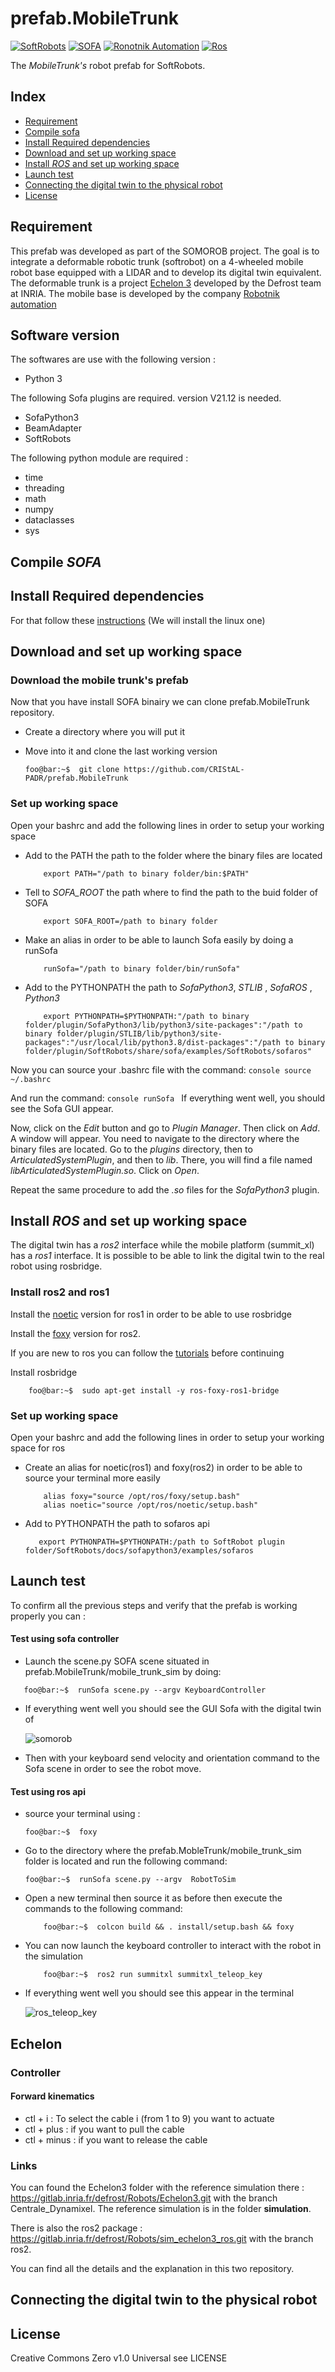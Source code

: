 # prefab.MobileTrunk
[![SoftRobots](https://img.shields.io/badge/info-on_website-purple.svg)](https://project.inria.fr/softrobot/) 
[![SOFA](https://img.shields.io/badge/SOFA-on_github-blue.svg)](https://github.com/sofa-framework)
[![Ronotnik Automation](https://img.shields.io/badge/RonotnikAutomation-on_github-green.svg)](https://github.com/RobotnikAutomation)
[![Ros](https://img.shields.io/badge/Ros-on_readthedocs-chocolate.svg)](https://docs.ros.org/en/foxy/index.html)

The *MobileTrunk's* robot prefab for SoftRobots. 

Index
-----

  * [Requirement](#requirement)
  * [Compile sofa](#compile-sofa)
  * [Install Required dependencies](#install-required-dependencies)
  * [Download and set up working space](#download-and-set-up-working-space)
  * [Install *ROS* and set up working space](#install-ros-and-set-up-working-space)
  * [Launch test](#launch-test)
  * [Connecting the digital twin to the physical robot](#connecting-the-digital-twin-to-the-physical-robot)
  * [License](#license)

Requirement
-----------
This prefab was developed as part of the SOMOROB project. The goal is to integrate a
deformable robotic trunk (softrobot) on a 4-wheeled mobile robot base equipped with 
a LIDAR and to develop its digital twin equivalent. The deformable trunk is a project
[Echelon 3](https://www.inria.fr/en/interface-inria-centre-university-lille-demonstration-space)
developed by the Defrost team at INRIA. The mobile base is developed by the company
[Robotnik automation](https://robotnik.eu/)

Software version
---------------
The softwares are use with the following version :
- Python 3

The following Sofa plugins are required. version V21.12 is needed.

- SofaPython3
- BeamAdapter
- SoftRobots

The following python module are required :

- time
- threading
- math
- numpy
- dataclasses
- sys

Compile *SOFA*
--------------

Install Required dependencies
------------------------------------
For that follow these [instructions](https://www.sofa-framework.org/download/) (We will install the linux one)
<!--(The best way to add plugin to SOFA is explained [here](https://www.sofa-framework.org/community/doc/getting-started/video-tutorials/how-to-compile-a-plugin/)) 

- STLIB

    ```console
    foo@bar:~$  git clone https://github.com/SofaDefrost/STLIB.git
    ```

- SoftRobots

    ```console
    foo@bar:~$  git clone https://github.com/SofaDefrost/SoftRobots.git
    ```

- SofaPython3

    ```console
    foo@bar:~$  git clone https://github.com/sofa-framework/SofaPython3
    ```
    
- BeamAdapter

    ```console
    foo@bar:~$  git clone https://github.com/SofaDefrost/BeamAdapter
    ``` 
-->

Download and set up working space
---------------------------------

### Download the mobile trunk's prefab

Now that you have install SOFA binairy we can clone
prefab.MobileTrunk repository.

- Create a directory where you will put it
- Move into it and clone the last working version

    ```console
    foo@bar:~$  git clone https://github.com/CRIStAL-PADR/prefab.MobileTrunk
    ```

### Set up working space
Open your bashrc and add the following lines in order to setup your working space
- Add to the PATH the path to the folder where the binary files are located

    ```console
        export PATH="/path to binary folder/bin:$PATH"
    ```

- Tell to  *SOFA_ROOT* the path where to find the path to the buid folder of SOFA

    ```console
        export SOFA_ROOT=/path to binary folder
    ```

- Make an alias in order to be able to launch Sofa easily by doing a runSofa

    ```console
        runSofa="/path to binary folder/bin/runSofa"
    ```

- Add to the PYTHONPATH the path to *SofaPython3*, *STLIB* , *SofaROS* , *Python3*
    ```console
        export PYTHONPATH=$PYTHONPATH:"/path to binary folder/plugin/SofaPython3/lib/python3/site-packages":"/path to binary folder/plugin/STLIB/lib/python3/site-packages":"/usr/local/lib/python3.8/dist-packages":"/path to binary folder/plugin/SoftRobots/share/sofa/examples/SoftRobots/sofaros"
    ```

Now you can source your .bashrc file with the command:
    ```console
        source ~/.bashrc
    ```

And run the command:
    ```console
        runSofa
    ```
If everything went well, you should see the Sofa GUI appear.

Now, click on the *Edit* button and go to *Plugin Manager*. Then click on *Add*. A window will appear. You need to navigate to the directory where the binary files are located. Go to the *plugins* directory, then to *ArticulatedSystemPlugin*, and then to *lib*. There, you will find a file named *libArticulatedSystemPlugin.so*. Click on *Open*.

Repeat the same procedure to add the *.so* files for the *SofaPython3* plugin.

Install *ROS* and set up working space
--------------------------------------

The digital twin has a *ros2* interface while the mobile platform (summit_xl) has a *ros1* interface.
It is possible to be able to link the digital twin to the real robot using rosbridge.

### Install ros2 and ros1

Install the [noetic](http://wiki.ros.org/noetic/Installation/Ubuntu) version for ros1 in order to be able to use rosbridge

Install the [foxy](https://docs.ros.org/en/foxy/Installation.html) version for ros2.

If you are new to ros you can follow the [tutorials](https://docs.ros.org/en/foxy/Tutorials.html) before continuing

Install rosbridge
    
```console
    foo@bar:~$  sudo apt-get install -y ros-foxy-ros1-bridge
```

### Set up working space

Open your bashrc and add the following lines in order to setup your working space for ros

- Create an alias for noetic(ros1) and foxy(ros2) in order to be able to source your terminal more easily

    ```console
        alias foxy="source /opt/ros/foxy/setup.bash"
        alias noetic="source /opt/ros/noetic/setup.bash"
    ```

- Add to PYTHONPATH the path to sofaros api
 
     ```console
        export PYTHONPATH=$PYTHONPATH:/path to SoftRobot plugin folder/SoftRobots/docs/sofapython3/examples/sofaros
    ```

Launch test
-----------
To confirm all the previous steps and verify that the prefab is working properly you can :

#### Test using sofa controller

-  Launch the scene.py SOFA scene situated in prefab.MobileTrunk/mobile_trunk_sim by doing:
 ```console
    foo@bar:~$  runSofa scene.py --argv KeyboardController
```
- If everything went well you should see the GUI Sofa with the digital twin of

    ![somorob](/docs/somorob.png)


- Then with your keyboard send velocity and orientation command to the Sofa scene in order to see the robot
move.
 

#### Test using ros api

- source your terminal using : 
    ```console
    foo@bar:~$  foxy
    ```

- Go to the directory where the prefab.MobleTrunk/mobile_trunk_sim folder is located and run 
 the following command:

    ```console
    foo@bar:~$  runSofa scene.py --argv  RobotToSim
    ```
- Open a new terminal then source it as before then execute the commands to the following command:

    ```console
        foo@bar:~$  colcon build && . install/setup.bash && foxy
    ```

-  You can now launch the keyboard controller to interact with the robot in the simulation

    ```console
        foo@bar:~$  ros2 run summitxl summitxl_teleop_key

    ```

- If everything went well you should see this appear in the terminal
    
    ![ros_teleop_key](/docs/ros_teleopkey.png/)


## Echelon

### Controller

#### Forward kinematics

- ctl + i : To select the cable i (from 1 to 9) you want to actuate
- ctl + plus : if you want to pull the cable
- ctl + minus : if you want to release the cable

### Links

You can found the Echelon3 folder with the reference simulation there : https://gitlab.inria.fr/defrost/Robots/Echelon3.git with the branch Centrale_Dynamixel. The reference simulation is in the folder **simulation**.

There is also the ros2 package : https://gitlab.inria.fr/defrost/Robots/sim_echelon3_ros.git with the branch ros2.

You can find all the details and the explanation in this two repository.

Connecting the digital twin to the physical robot
-------------------------------------------------


License
-------

Creative Commons Zero v1.0 Universal see LICENSE
